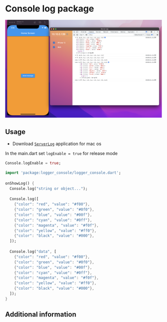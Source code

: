 # Console log package

<p align="center">
<img src='./assets/example.png'>
</p>

## Usage

- Download [`ServerLog`](https://drive.google.com/drive/folders/1h3qreStLaesHTFkgwHRKaMZFrt88Cx-Y?usp=sharing) application for mac os

In the main.dart set `logEnable = true` for release mode 
```dart
Console.logEnable = true;
```

```dart
import 'package:logger_console/logger_console.dart';
  
onShowLog() {
  Console.log("string or object...");

  Console.log([
    {"color": "red", "value": "#f00"},
    {"color": "green", "value": "#0f0"},
    {"color": "blue", "value": "#00f"},
    {"color": "cyan", "value": "#0ff"},
    {"color": "magenta", "value": "#f0f"},
    {"color": "yellow", "value": "#ff0"},
    {"color": "black", "value": "#000"},
  ]);

  Console.log("data", [
    {"color": "red", "value": "#f00"},
    {"color": "green", "value": "#0f0"},
    {"color": "blue", "value": "#00f"},
    {"color": "cyan", "value": "#0ff"},
    {"color": "magenta", "value": "#f0f"},
    {"color": "yellow", "value": "#ff0"},
    {"color": "black", "value": "#000"},
  ]);
}
```

## Additional information

